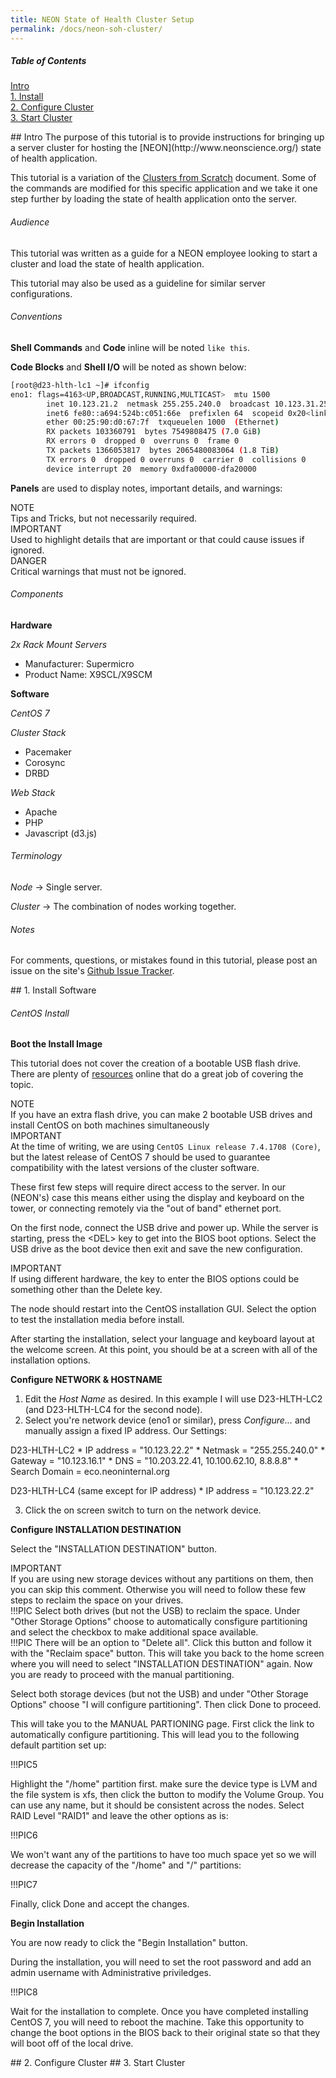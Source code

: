```yaml
---
title: NEON State of Health Cluster Setup
permalink: /docs/neon-soh-cluster/
---
```


##### Table of Contents  
[Intro](#intro)  
[1. Install](#install)  
[2. Configure Cluster](#configure)  
[3. Start Cluster](#start)  
 

<a name="intro"/>
## Intro
The purpose of this tutorial is to provide instructions for bringing up a server cluster for hosting the [NEON](http://www.neonscience.org/)
state of health application.

This tutorial is a variation of the [Clusters from Scratch](http://clusterlabs.org/doc/en-US/Pacemaker/1.1-pcs/html-single/Clusters_from_Scratch/)
document. Some of the commands are modified for this specific application and we take it one step further by loading the state of health 
application onto the server.

###### Audience
This tutorial was written as a guide for a NEON employee looking to start a cluster and load the state of health application.

This tutorial may also be used as a guideline for similar server configurations.

###### Conventions

**Shell Commands** and **Code** inline will be noted `like this`.

**Code Blocks** and **Shell I/O** will be noted as shown below:
```bash   
[root@d23-hlth-lc1 ~]# ifconfig
eno1: flags=4163<UP,BROADCAST,RUNNING,MULTICAST>  mtu 1500
        inet 10.123.21.2  netmask 255.255.240.0  broadcast 10.123.31.255
        inet6 fe80::a694:524b:c051:66e  prefixlen 64  scopeid 0x20<link>
        ether 00:25:90:d0:67:7f  txqueuelen 1000  (Ethernet)
        RX packets 103360791  bytes 7549808475 (7.0 GiB)
        RX errors 0  dropped 0  overruns 0  frame 0
        TX packets 1366053817  bytes 2065480083064 (1.8 TiB)
        TX errors 0  dropped 0 overruns 0  carrier 0  collisions 0
        device interrupt 20  memory 0xdfa00000-dfa20000
```

**Panels** are used to display notes, important details, and warnings:
<div class="panel-group">
    <!--<div class="panel panel-default">-->
    <!--    <div class="panel-heading">Panel with panel-default class</div>-->
    <!--    <div class="panel-body">Panel Content</div>-->
    <!--</div>-->
    <div class="panel panel-primary">
        <div class="panel-heading">NOTE</div>
        <div class="panel-body">
            Tips and Tricks, but not necessarily required.
        </div>
    </div>
    <!--<div class="panel panel-success">-->
    <!--    <div class="panel-heading">Panel with panel-success class</div>-->
    <!--    <div class="panel-body">Panel Content</div>-->
    <!--</div>-->
    <!--<div class="panel panel-info">-->
    <!--    <div class="panel-heading">Panel with panel-info class</div>-->
    <!--    <div class="panel-body">Panel Content</div>-->
    <!--</div>-->
    <div class="panel panel-warning">
        <div class="panel-heading">IMPORTANT</div>
        <div class="panel-body">
            Used to highlight details that are important 
            or that could cause issues if ignored.
        </div>
    </div>
    <div class="panel panel-danger">
        <div class="panel-heading">DANGER</div>
        <div class="panel-body">
            Critical warnings that must not be ignored.
        </div>
    </div>
</div>

###### Components

**Hardware**

*2x Rack Mount Servers*

- Manufacturer: Supermicro
- Product Name: X9SCL/X9SCM

**Software**

*CentOS 7*

*Cluster Stack*

- Pacemaker
- Corosync
- DRBD
    
*Web Stack*

- Apache
- PHP
- Javascript (d3.js)

###### Terminology

*Node* -> Single server.

*Cluster* -> The combination of nodes working together.

###### Notes
For comments, questions, or mistakes found in this tutorial, please post an 
issue on the site's [Github Issue Tracker](https://github.com/danrlyon/danrlyon.github.io/issues).

<a name="install"/>
## 1. Install Software

###### CentOS Install

**Boot the Install Image**

This tutorial does not cover the creation of a bootable USB flash drive. There 
are plenty of [resources](https://www.google.com/search?q=how+to+create+a+bootable+usb&rlz=1C1GGRV_enUS748US748&oq=how+to+create&aqs=chrome.1.69i57j0j69i60j0l2j69i60.10392j0j8&sourceid=chrome&ie=UTF-8) 
online that do a great job of covering the topic.

<div class="panel panel-primary">
    <div class="panel-heading">NOTE</div>
    <div class="panel-body">
        If you have an extra flash drive, you can make 2 bootable USB drives and
        install CentOS on both machines simultaneously
    </div>
</div>

<div class="panel panel-warning">
    <div class="panel-heading">IMPORTANT</div>
    <div class="panel-body">
        At the time of writing, we are using <code>CentOS Linux release 7.4.1708 (Core)</code>, but
        the latest release of CentOS 7 should be used to guarantee compatibility with 
        the latest versions of the cluster software.
    </div>
</div>

These first few steps will require direct access to the server. In our (NEON's) 
case this means either using the display and keyboard on the tower, or 
connecting remotely via the "out of band" ethernet port. 

On the first node, connect the USB drive and power up. While the server is 
starting, press the \<DEL\> key to get into the BIOS boot options. Select the USB 
drive as the boot device then exit and save the new configuration.

<div class="panel panel-warning">
    <div class="panel-heading">IMPORTANT</div>
    <div class="panel-body">
        If using different hardware, the key to enter the BIOS options could be 
        something other than the Delete key.
    </div>
</div>

The node should restart into the CentOS installation GUI. Select the option to 
test the installation media before install.

After starting the installation, select your language and keyboard layout at the
welcome screen. At this point, you should be at a screen with all of the 
installation options.

**Configure NETWORK & HOSTNAME**

1. Edit the *Host Name* as desired. In this example I will use D23-HLTH-LC2 (and 
D23-HLTH-LC4 for the second node).
2. Select you're network device (eno1 or similar), press *Configure...* 
and manually assign a fixed IP address. Our Settings:

D23-HLTH-LC2
    * IP address = "10.123.22.2"
    * Netmask = "255.255.240.0"
    * Gateway = "10.123.16.1"
    * DNS = "10.203.22.41, 10.100.62.10, 8.8.8.8"
	* Search Domain = eco.neoninternal.org
    
D23-HLTH-LC4 (same except for IP address)
    * IP address = "10.123.22.2"
    
3. Click the on screen switch to turn on the network device.

**Configure INSTALLATION DESTINATION**

Select the "INSTALLATION DESTINATION" button.

<div class="panel panel-warning">
    <div class="panel-heading">IMPORTANT</div>
    <div class="panel-body">
        If you are using new storage devices without any partitions on them,
		then you can skip this comment. Otherwise you will need to follow these 
		few steps to reclaim the space on your drives.<br/>
		!!!PIC
		Select both drives (but not the USB) to reclaim the space. Under "Other
		Storage Options" choose to automatically consfigure partitioning and select
		the checkbox to make additional space available.</br>
		!!!PIC
		There will be an option to "Delete all". Click this button and follow it with
		the "Reclaim space" button. This will take you back to the home screen where you
		will need to select "INSTALLATION DESTINATION" again. Now you are ready to 
		proceed with the manual partitioning.
    </div>
</div>

Select both storage devices (but not the USB) and under "Other Storage Options" choose 
"I will configure partitioning". Then click Done to proceed.

This will take you to the MANUAL PARTIONING page. First click the link to automatically 
configure partitioning. This will lead you to the following default partition set up:

!!!PIC5

Highlight the "/home" partition first. make sure the device type is LVM and the
file system is xfs, then click the button to modify the Volume Group. You can use 
any name, but it should be consistent across the nodes. Select RAID Level "RAID1"
and leave the other options as is:

!!!PIC6

We won't want any of the partitions to have too much space yet so we will decrease 
the capacity of the "/home" and "/" partitions:

!!!PIC7

Finally, click Done and accept the changes.

**Begin Installation**

You are now ready to click the "Begin Installation" button.

During the installation, you will need to set the root password and add an admin username 
with Administrative priviledges.

!!!PIC8

Wait for the installation to complete. Once you have completed installing CentOS 7, 
you will need to reboot the machine. Take this opportunity to change the boot 
options in the BIOS back to their original state  so that they will boot off of 
the local drive.

<a name="configure"/>
## 2. Configure Cluster



<a name="start"/>
## 3. Start Cluster